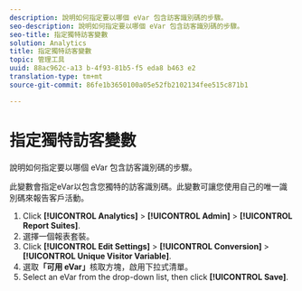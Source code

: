 ```yaml
---
description: 說明如何指定要以哪個 eVar 包含訪客識別碼的步驟。
seo-description: 說明如何指定要以哪個 eVar 包含訪客識別碼的步驟。
seo-title: 指定獨特訪客變數
solution: Analytics
title: 指定獨特訪客變數
topic: 管理工具
uuid: 88ac962c-a13 b-4f93-81b5-f5 eda8 b463 e2
translation-type: tm+mt
source-git-commit: 86fe1b3650100a05e52fb2102134fee515c871b1

---
```



# 指定獨特訪客變數

說明如何指定要以哪個 eVar 包含訪客識別碼的步驟。

此變數會指定eVar以包含您獨特的訪客識別碼。此變數可讓您使用自己的唯一識別碼來報告客戶活動。

1. Click **[!UICONTROL Analytics]** &gt; **[!UICONTROL Admin]** &gt; **[!UICONTROL Report Suites]**.
1. 選擇一個報表套裝。
1. Click **[!UICONTROL Edit Settings]** &gt; **[!UICONTROL Conversion]** &gt; **[!UICONTROL Unique Visitor Variable]**.
1.  選取&#x200B;**「可用 eVar」**&#x200B;核取方塊，啟用下拉式清單。
1. Select an eVar from the drop-down list, then click **[!UICONTROL Save]**.
